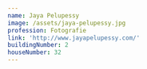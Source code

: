 ```yaml
---
name: Jaya Pelupessy
image: /assets/jaya-pelupessy.jpg
profession: Fotografie
link: 'http://www.jayapelupessy.com/'
buildingNumber: 2
houseNumber: 32
---
```



